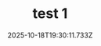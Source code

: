 ---
image: /static/img/portrait/test/test-1.jpg
title: test 1
category: Portrait
album: test
date: 2025-10-18T19:30:11.733Z
---